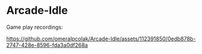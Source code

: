 # Arcade-Idle

Game play recordings: 

https://github.com/omeralpcolak/Arcade-Idle/assets/112391850/0edb878b-2747-428e-8596-fda3a0df268a

